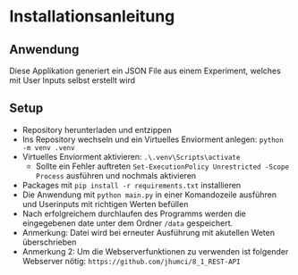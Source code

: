 # Installationsanleitung

## Anwendung
Diese Applikation generiert ein JSON File aus einem Experiment, welches mit User Inputs selbst erstellt wird
## Setup
- Repository herunterladen und entzippen
- Ins Repository wechseln und ein Virtuelles Enviorment anlegen: ```python -m venv .venv```
- Virtuelles Enviorment aktivieren: ```.\.venv\Scripts\activate```
    - Sollte ein Fehler auftreten ```Set-ExecutionPolicy Unrestricted -Scope Process``` ausführen und nochmals aktivieren
- Packages mit ```pip install -r requirements.txt``` installieren
- Die Anwendung mit ```python main.py``` in einer Komandozeile ausführen und Userinputs mit richtigen Werten befüllen
- Nach erfolgreichem durchlaufen des Programms werden die eingegebenen date unter dem Ordner ```/data``` gespeichert.
- Anmerkung: Datei wird bei erneuter Ausführung mit akutellen Weten überschrieben
- Anmerkung 2: Um die Webserverfunktionen zu verwenden ist folgender Webserver nötig: ```https://github.com/jhumci/8_1_REST-API```